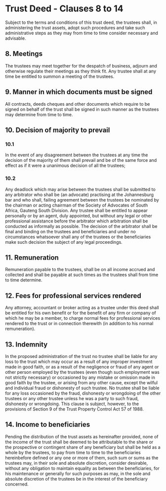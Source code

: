 # Trust Deed - Clauses 8 to 14

Subject to the terms and conditions of this trust deed, the trustees shall, in administering the trust assets, adopt such procedures and take such administrative steps as they may from time to time consider necessary and advisable.

## 8. Meetings

The trustees may meet together for the despatch of business, adjourn and otherwise regulate their meetings as they think fit. Any trustee shall at any time be entitled to summon a meeting of the trustees.

## 9. Manner in which documents must be signed

All contracts, deeds cheques and other documents which require to be signed on behalf of the trust shall be signed in such manner as the trustees may determine from time to time.

## 10. Decision of majority to prevail

### 10.1
In the event of any disagreement between the trustees at any time the decision of the majority of them shall prevail and be of the same force and effect as if it were a unanimous decision of all the trustees;

### 10.2
Any deadlock which may arise between the trustees shall be submitted to any arbitrator who shall be (an advocate) practising at the Johannesburg bar and who shall, failing agreement between the trustees be nominated by the chairman or acting chairman of the Society of Advocates of South Africa, Gauteng South Division. Any trustee shall be entitled to appear personally or by an agent, duly appointed, but without any legal or other professional assistance before the arbitrator which arbitration shall be conducted as informally as possible. The decision of the arbitrator shall be final and binding on the trustees and beneficiaries and under no circumstances whatsoever shall any of the trustees or the beneficiaries make such decision the subject of any legal proceedings.

## 11. Remuneration

Remuneration payable to the trustees, shall be on all income accrued and collected and shall be payable at such times as the trustees shall from time to time determine.

## 12. Fees for professional services rendered

Any attorney, accountant or broker acting as a trustee under this deed shall be entitled for his own benefit or for the benefit of any firm or company of which he may be a member, to charge normal fees for professional services rendered to the trust or in connection therewith (in addition to his normal remuneration).

## 13. Indemnity

In the proposed administration of the trust no trustee shall be liable for any loss to the trust which may occur as a result of any improper investment made in good faith, or as a result of the negligence or fraud of any agent or other person employed by the trustees (even though such employment was not strictly necessary) or occasioned by any mistake or omission made in good faith by the trustee, or arising from any other cause, except the wilful and individual fraud or dishonesty of such trustee. No trustee shall be liable for any loss occasioned by the fraud, dishonesty or wrongdoing of the other trustees or any other trustee unless he was a party to such fraud, dishonesty or wrongdoing. This clause is subject, however, to the provisions of Section 9 of the Trust Property Control Act 57 of 1988.

## 14. Income to beneficiaries

Pending the distribution of the trust assets as hereinafter provided, none of the income of the trust shall be deemed to be attributable to the share or the prospective or contingent share of any beneficiary but shall be held as a whole by the trustees, to pay from time to time to the beneficiaries hereinbefore defined or any one or more of them, such sum or sums as the trustees may, in their sole and absolute discretion, consider desirable, without any obligation to maintain equality as between the beneficiaries, for his maintenance or generally for such purposes as may, in the sole and absolute discretion of the trustees be in the interest of the beneficiary concerned.